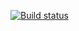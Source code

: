 [![Build status](https://ci.appveyor.com/api/projects/status/ofm2rwob7twdkesm/branch/master?svg=true)](https://ci.appveyor.com/project/UlyanaErmoshina/mbankc/branch/master)
